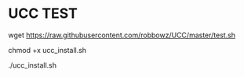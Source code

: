 # UCC TEST

wget https://raw.githubusercontent.com/robbowz/UCC/master/test.sh

chmod +x ucc_install.sh

./ucc_install.sh
